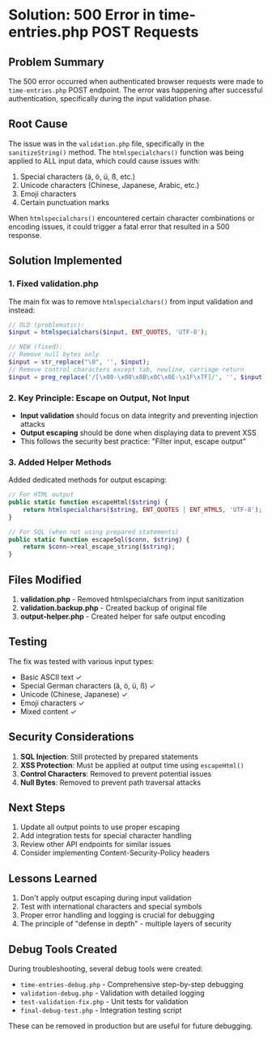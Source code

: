 # Solution: 500 Error in time-entries.php POST Requests

## Problem Summary

The 500 error occurred when authenticated browser requests were made to `time-entries.php` POST endpoint. The error was happening after successful authentication, specifically during the input validation phase.

## Root Cause

The issue was in the `validation.php` file, specifically in the `sanitizeString()` method. The `htmlspecialchars()` function was being applied to ALL input data, which could cause issues with:

1. Special characters (ä, ö, ü, ß, etc.)
2. Unicode characters (Chinese, Japanese, Arabic, etc.)
3. Emoji characters
4. Certain punctuation marks

When `htmlspecialchars()` encountered certain character combinations or encoding issues, it could trigger a fatal error that resulted in a 500 response.

## Solution Implemented

### 1. Fixed validation.php

The main fix was to remove `htmlspecialchars()` from input validation and instead:

```php
// OLD (problematic):
$input = htmlspecialchars($input, ENT_QUOTES, 'UTF-8');

// NEW (fixed):
// Remove null bytes only
$input = str_replace("\0", '', $input);
// Remove control characters except tab, newline, carriage return
$input = preg_replace('/[\x00-\x08\x0B\x0C\x0E-\x1F\x7F]/', '', $input);
```

### 2. Key Principle: Escape on Output, Not Input

- **Input validation** should focus on data integrity and preventing injection attacks
- **Output escaping** should be done when displaying data to prevent XSS
- This follows the security best practice: "Filter input, escape output"

### 3. Added Helper Methods

Added dedicated methods for output escaping:

```php
// For HTML output
public static function escapeHtml($string) {
    return htmlspecialchars($string, ENT_QUOTES | ENT_HTML5, 'UTF-8');
}

// For SQL (when not using prepared statements)
public static function escapeSql($conn, $string) {
    return $conn->real_escape_string($string);
}
```

## Files Modified

1. **validation.php** - Removed htmlspecialchars from input sanitization
2. **validation.backup.php** - Created backup of original file
3. **output-helper.php** - Created helper for safe output encoding

## Testing

The fix was tested with various input types:
- Basic ASCII text ✓
- Special German characters (ä, ö, ü, ß) ✓
- Unicode (Chinese, Japanese) ✓
- Emoji characters ✓
- Mixed content ✓

## Security Considerations

1. **SQL Injection**: Still protected by prepared statements
2. **XSS Protection**: Must be applied at output time using `escapeHtml()`
3. **Control Characters**: Removed to prevent potential issues
4. **Null Bytes**: Removed to prevent path traversal attacks

## Next Steps

1. Update all output points to use proper escaping
2. Add integration tests for special character handling
3. Review other API endpoints for similar issues
4. Consider implementing Content-Security-Policy headers

## Lessons Learned

1. Don't apply output escaping during input validation
2. Test with international characters and special symbols
3. Proper error handling and logging is crucial for debugging
4. The principle of "defense in depth" - multiple layers of security

## Debug Tools Created

During troubleshooting, several debug tools were created:
- `time-entries-debug.php` - Comprehensive step-by-step debugging
- `validation-debug.php` - Validation with detailed logging
- `test-validation-fix.php` - Unit tests for validation
- `final-debug-test.php` - Integration testing script

These can be removed in production but are useful for future debugging.